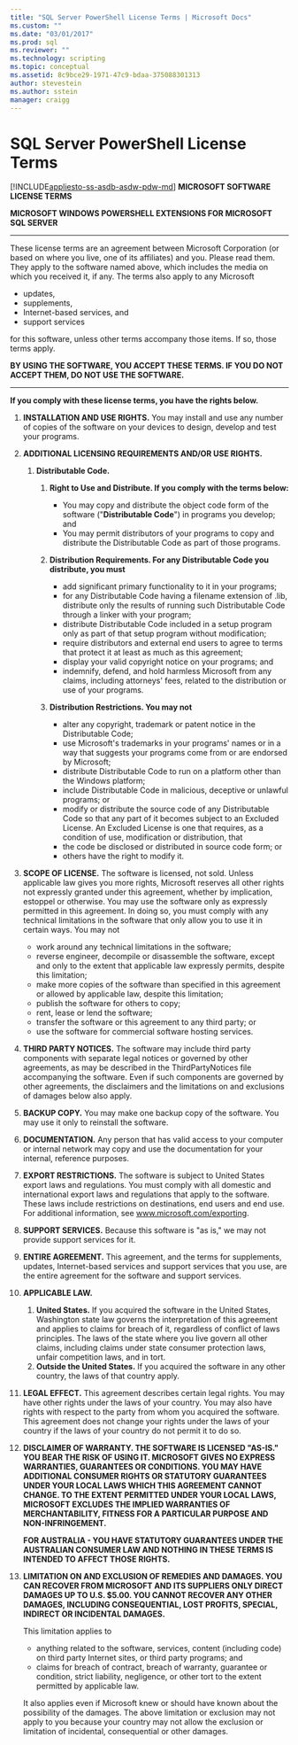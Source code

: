```yaml
---
title: "SQL Server PowerShell License Terms | Microsoft Docs"
ms.custom: ""
ms.date: "03/01/2017"
ms.prod: sql
ms.reviewer: ""
ms.technology: scripting
ms.topic: conceptual
ms.assetid: 8c9bce29-1971-47c9-bdaa-375088301313
author: stevestein
ms.author: sstein
manager: craigg
---
```

# SQL Server PowerShell License Terms
[!INCLUDE[appliesto-ss-asdb-asdw-pdw-md](../includes/appliesto-ss-asdb-asdw-pdw-md.md)]
**MICROSOFT SOFTWARE LICENSE TERMS**

**MICROSOFT WINDOWS POWERSHELL EXTENSIONS FOR MICROSOFT SQL SERVER**

------------------------------------------------------------------

These license terms are an agreement between Microsoft Corporation (or
based on where you live, one of its affiliates) and you. Please read
them. They apply to the software named above, which includes the media
on which you received it, if any. The terms also apply to any Microsoft

-   updates,
-   supplements,
-   Internet-based services, and
-   support services

for this software, unless other terms accompany those items. If so,
those terms apply.

**BY USING THE SOFTWARE, YOU ACCEPT THESE TERMS. IF YOU DO NOT ACCEPT THEM, DO NOT USE THE SOFTWARE.**

----------------------------------------------------------------------------------------------------
**If you comply with these license terms, you have the rights below.**

1. **INSTALLATION AND USE RIGHTS.** You may install and use any number of copies of the software on your devices to design, develop and test your programs.

2. **ADDITIONAL LICENSING REQUIREMENTS AND/OR USE RIGHTS.**

   1. **Distributable Code.**
      1. **Right to Use and Distribute. If you comply with the terms below:**
         - You may copy and distribute the object code form of the software ("**Distributable Code**") in programs you develop; and
         - You may permit distributors of your programs to copy and distribute the Distributable Code as part of those programs.

      2. **Distribution Requirements. For any Distributable Code you distribute, you must**
         - add significant primary functionality to it in your programs;
         - for any Distributable Code having a filename extension of .lib, distribute only the results of running such Distributable Code  through a linker with your program;
         - distribute Distributable Code included in a setup program only as part of that setup program without modification;
         - require distributors and external end users to agree to terms that protect it at least as much as this agreement;
         - display your valid copyright notice on your programs; and 
         - indemnify, defend, and hold harmless Microsoft from any claims, including attorneys' fees, related to the distribution or use of your programs.

      3. **Distribution Restrictions. You may not**
         - alter any copyright, trademark or patent notice in the Distributable Code;
         - use Microsoft's trademarks in your programs' names or in a way that suggests your programs come from or are endorsed by Microsoft;
         - distribute Distributable Code to run on a platform other than the Windows platform;
         - include Distributable Code in malicious, deceptive or unlawful programs; or
         - modify or distribute the source code of any Distributable Code so that any part of it becomes subject to an Excluded License. An
 Excluded License is one that requires, as a condition of use, modification or distribution, that
         - the code be disclosed or distributed in source code form; or
         - others have the right to modify it.

3. **SCOPE OF LICENSE.** The software is licensed, not sold. Unless applicable law gives you more rights, Microsoft reserves all other rights not expressly granted under this agreement, whether by implication, estoppel or otherwise. You may use the software only as expressly permitted in this agreement. In doing so, you must comply with any technical limitations in the software that only allow you to use it in certain ways. You may not
   - work around any technical limitations in the software;
   - reverse engineer, decompile or disassemble the software, except and only to the extent that applicable law expressly permits, despite
 this limitation;
   - make more copies of the software than specified in this agreement or allowed by applicable law, despite this limitation;
   - publish the software for others to copy;
   - rent, lease or lend the software;
   - transfer the software or this agreement to any third party; or
   - use the software for commercial software hosting services.

4. **THIRD PARTY NOTICES.** The software may include third party components with separate legal notices or governed by other agreements, as may be described in the ThirdPartyNotices file accompanying the software. Even if such components are governed by other agreements, the disclaimers and the limitations on and exclusions of damages below also apply.

5. **BACKUP COPY.** You may make one backup copy of the software. You may use it only to reinstall the software.

6. **DOCUMENTATION.** Any person that has valid access to your computer or internal network may copy and use the documentation for your internal, reference purposes.

7. **EXPORT RESTRICTIONS.** The software is subject to United States export laws and regulations. You must comply with all domestic and international export laws and regulations that apply to the software. These laws include restrictions on destinations, end users and end use. For additional information, see www.microsoft.com/exporting.

8. **SUPPORT SERVICES.** Because this software is "as is," we may not provide support services for it.

9. **ENTIRE AGREEMENT.** This agreement, and the terms for supplements, updates, Internet-based services and support services that you use, are the entire agreement for the software and support services.

10. **APPLICABLE LAW.**
    1. **United States.** If you acquired the software in the United States, Washington state law governs the interpretation of this agreement and applies to claims for breach of it, regardless of conflict of laws principles. The laws of the state where you live govern all other claims, including claims under state consumer protection laws, unfair competition laws, and in tort.
    2. **Outside the United States.** If you acquired the software in any other country, the laws of that country apply.


11. **LEGAL EFFECT.** This agreement describes certain legal rights. You may have other rights under the laws of your country. You may also have rights with respect to the party from whom you acquired the software. This agreement does not change your rights under the laws of your country if the laws of your country do not permit it to do so.

12. **DISCLAIMER OF WARRANTY. THE SOFTWARE IS LICENSED "AS-IS." YOU BEAR THE RISK OF USING IT. MICROSOFT GIVES NO EXPRESS WARRANTIES, GUARANTEES OR CONDITIONS. YOU MAY HAVE ADDITIONAL CONSUMER RIGHTS OR STATUTORY GUARANTEES UNDER YOUR LOCAL LAWS WHICH THIS AGREEMENT CANNOT CHANGE. TO THE EXTENT PERMITTED UNDER YOUR LOCAL LAWS, MICROSOFT EXCLUDES THE IMPLIED WARRANTIES OF MERCHANTABILITY, FITNESS FOR A PARTICULAR PURPOSE AND NON-INFRINGEMENT.**

    **FOR AUSTRALIA - YOU HAVE STATUTORY GUARANTEES UNDER THE AUSTRALIAN CONSUMER LAW AND NOTHING IN THESE TERMS IS INTENDED TO AFFECT THOSE RIGHTS.**

13. **LIMITATION ON AND EXCLUSION OF REMEDIES AND DAMAGES. YOU CAN RECOVER FROM MICROSOFT AND ITS SUPPLIERS ONLY DIRECT DAMAGES UP TO U.S. $5.00. YOU CANNOT RECOVER ANY OTHER DAMAGES, INCLUDING CONSEQUENTIAL, LOST PROFITS, SPECIAL, INDIRECT OR INCIDENTAL DAMAGES.**

    This limitation applies to
    - anything related to the software, services, content (including code) on third party Internet sites, or third party programs; and
    - claims for breach of contract, breach of warranty, guarantee or condition, strict liability, negligence, or other tort to the extent
    permitted by applicable law.

    It also applies even if Microsoft knew or should have known about the possibility of the damages. The above limitation or exclusion may not apply to you because your country may not allow the exclusion or limitation of incidental, consequential or other damages.
